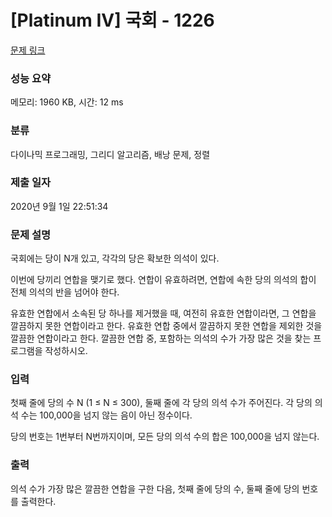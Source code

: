 # [Platinum IV] 국회 - 1226 

[문제 링크](https://www.acmicpc.net/problem/1226) 

### 성능 요약

메모리: 1960 KB, 시간: 12 ms

### 분류

다이나믹 프로그래밍, 그리디 알고리즘, 배낭 문제, 정렬

### 제출 일자

2020년 9월 1일 22:51:34

### 문제 설명

<p>국회에는 당이 N개 있고, 각각의 당은 확보한 의석이 있다.</p>

<p>이번에 당끼리 연합을 맺기로 했다. 연합이 유효하려면, 연합에 속한 당의 의석의 합이 전체 의석의 반을 넘어야 한다.</p>

<p>유효한 연합에서 소속된 당 하나를 제거했을 때, 여전히 유효한 연합이라면, 그 연합을 깔끔하지 못한 연합이라고 한다. 유효한 연합 중에서 깔끔하지 못한 연합을 제외한 것을 깔끔한 연합이라고 한다. 깔끔한 연합 중, 포함하는 의석의 수가 가장 많은 것을 찾는 프로그램을 작성하시오.</p>

### 입력 

 <p>첫째 줄에 당의 수 N (1 ≤ N ≤ 300), 둘째 줄에 각 당의 의석 수가 주어진다. 각 당의 의석 수는 100,000을 넘지 않는 음이 아닌 정수이다.</p>

<p>당의 번호는 1번부터 N번까지이며, 모든 당의 의석 수의 합은 100,000을 넘지 않는다.</p>

### 출력 

 <p>의석 수가 가장 많은 깔끔한 연합을 구한 다음, 첫째 줄에 당의 수, 둘째 줄에 당의 번호를 출력한다.</p>

